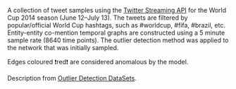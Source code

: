 A collection  of tweet samples using the [Twitter Streaming API](https://developer.twitter.com/en/docs) for the World Cup 2014 season (June 12–July 13). The tweets are filtered by popular/official World Cup hashtags, such as #worldcup, #fifa, #brazil, etc. Entity-entity co-mention temporal graphs are constructed using a 5 minute sample rate (8640 time points). The outlier detection method was applied to the network that was initially sampled.

Edges coloured ❗red❗ are considered anomalous by the model.

Description from [Outlier Detection DataSets](http://odds.cs.stonybrook.edu/).
